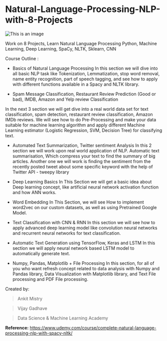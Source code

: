 # Natural-Language-Processing-NLP-with-8-Projects


![This is an image](https://myoctocat.com/assets/images/base-octocat.svg)





Work on 8 Projects, Learn Natural Language Processing Python, Machine Learning, Deep Learning, SpaCy, NLTK, Sklearn, CNN



Course Outline :


- Basics of Natural Language Processing In this section we will dive into all basic NLP task like Tokenization, Lemmatization, stop word removal, name entity   recognition, part of speech tagging, and see how to apply with different functions available in a  Spacy and NLTK library.



- Spam Message Classification,  Restaurant Review Prediction (Good or bad),  IMDB, Amazon and Yelp review Classification


In the next 3 section we will get dive into a real world data set for text classification, spam detection, restaurant review classification, Amazon IMDb reviews. We will see how to do Pre-Processing and make your data suitable for machine learning algorithm and apply different Machine Learning estimator (Logistic Regression, SVM, Decision Tree) for classifying text.



- Automated Text Summarization,  Twitter sentiment Analysis In this 2 section we will work upon real world application of NLP. Automatic text summarisation, Which compress your text to find the summary of big articles. Another one we will work is finding the sentiment from the recently posted tweet about some specific keyword with the help of Twitter API - tweepy library



- Deep Learning Basics In This Section we will get a basic idea about Deep learning concept, like artificial neural network activation function and how ANN works.



- Word Embedding In This Section, we will see How to implement word2vec on our custom datasets, as well as using Pretrained Google Model.



- Text Classification with CNN & RNN In this section we will see how to apply advanced deep learning model like convolution neural networks and recurrent neural networks for text classification.



- Automatic Text Generation using TensorFlow, Keras and LSTM In this section we will apply neural network based LSTM model to automatically generate text.



- Numpy, Pandas, Matplotlib + File Processing In this section, for all of you who want refresh concept related to data analysis with Numpy and Pandas library, Data Visualization with Matplotlib library, and Text File processing and PDF File processing.


Created by:

> Ankit Mistry

> Vijay Gadhave 

> Data Science & Machine Learning Academy


**Reference:** https://www.udemy.com/course/complete-natural-language-processing-nlp-with-spacy-nltk/
